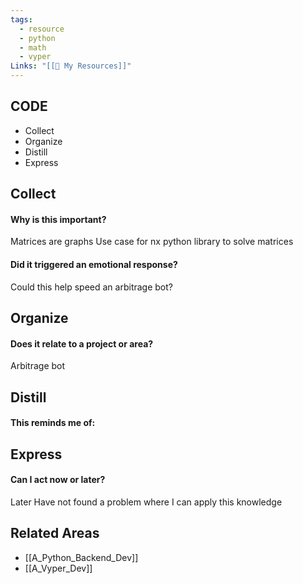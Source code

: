 ```yaml
---
tags:
  - resource
  - python
  - math
  - vyper
Links: "[[🥇 My Resources]]"
---
```

## CODE

- Collect
- Organize
- Distill
- Express
## Collect

#### Why is this important?
Matrices are graphs
Use case for nx python library to solve matrices 

#### Did it triggered an emotional response?
Could this help speed an arbitrage bot?

## Organize

#### Does it relate to a project or area?
Arbitrage bot

## Distill

#### This reminds me of:

## Express

#### Can I act now or later?
Later
Have not found a problem where I can apply this knowledge

## Related Areas

- [[A_Python_Backend_Dev]]
- [[A_Vyper_Dev]]
